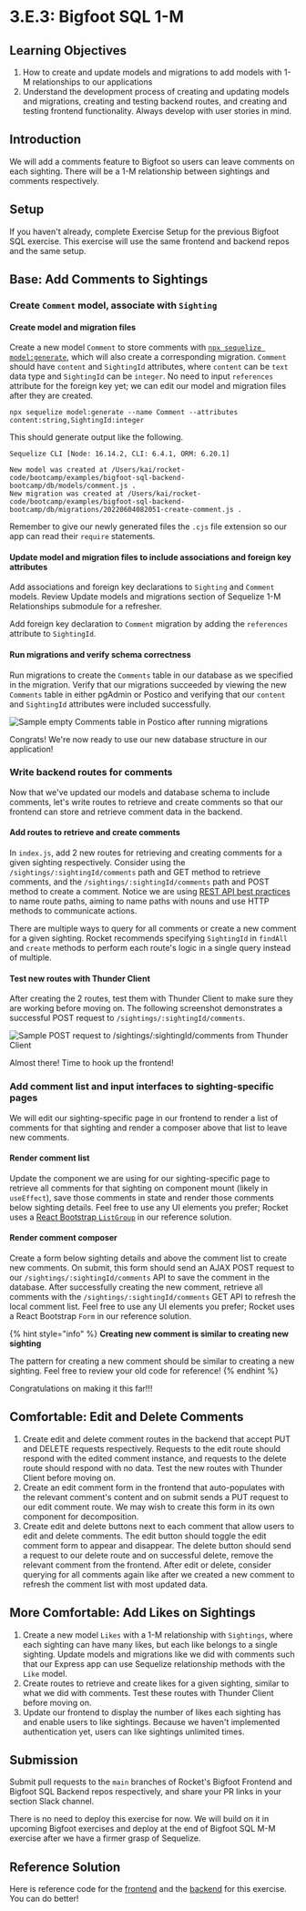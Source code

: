 # 3.E.3: Bigfoot SQL 1-M

## Learning Objectives

1. How to create and update models and migrations to add models with 1-M relationships to our applications
2. Understand the development process of creating and updating models and migrations, creating and testing backend routes, and creating and testing frontend functionality. Always develop with user stories in mind.

## Introduction

We will add a comments feature to Bigfoot so users can leave comments on each sighting. There will be a 1-M relationship between sightings and comments respectively.

## Setup

If you haven't already, complete Exercise Setup for the previous Bigfoot SQL exercise. This exercise will use the same frontend and backend repos and the same setup.

## Base: Add Comments to Sightings

### Create `Comment` model, associate with `Sighting`

#### Create model and migration files

Create a new model `Comment` to store comments with [`npx sequelize model:generate`](https://sequelize.org/docs/v6/other-topics/migrations/#creating-the-first-model-and-migration), which will also create a corresponding migration. `Comment` should have `content` and `SightingId` attributes, where `content` can be `text` data type and `SightingId` can be `integer`. No need to input `references` attribute for the foreign key yet; we can edit our model and migration files after they are created.

```
npx sequelize model:generate --name Comment --attributes content:string,SightingId:integer
```

This should generate output like the following.

```
Sequelize CLI [Node: 16.14.2, CLI: 6.4.1, ORM: 6.20.1]

New model was created at /Users/kai/rocket-code/bootcamp/examples/bigfoot-sql-backend-bootcamp/db/models/comment.js .
New migration was created at /Users/kai/rocket-code/bootcamp/examples/bigfoot-sql-backend-bootcamp/db/migrations/20220604082051-create-comment.js .
```

Remember to give our newly generated files the `.cjs` file extension so our app can read their `require` statements.

#### Update model and migration files to include associations and foreign key attributes

Add associations and foreign key declarations to `Sighting` and `Comment` models. Review Update models and migrations section of Sequelize 1-M Relationships submodule for a refresher.

Add foreign key declaration to `Comment` migration by adding the `references` attribute to `SightingId`.

#### Run migrations and verify schema correctness

Run migrations to create the `Comments` table in our database as we specified in the migration. Verify that our migrations succeeded by viewing the new `Comments` table in either pgAdmin or Postico and verifying that our `content` and `SightingId` attributes were included successfully.

![Sample empty Comments table in Postico after running migrations](<../../.gitbook/assets/3.E.3 - Bigfoot SQL 1-M - Postico.png>)

Congrats! We're now ready to use our new database structure in our application!

### Write backend routes for comments

Now that we've updated our models and database schema to include comments, let's write routes to retrieve and create comments so that our frontend can store and retrieve comment data in the backend.

#### Add routes to retrieve and create comments

In `index.js`, add 2 new routes for retrieving and creating comments for a given sighting respectively. Consider using the `/sightings/:sightingId/comments` path and GET method to retrieve comments, and the `/sightings/:sightingId/comments` path and POST method to create a comment. Notice we are using [REST API best practices](https://stackoverflow.blog/2020/03/02/best-practices-for-rest-api-design/#h-use-nouns-instead-of-verbs-in-endpoint-paths) to name route paths, aiming to name paths with nouns and use HTTP methods to communicate actions.&#x20;

There are multiple ways to query for all comments or create a new comment for a given sighting. Rocket recommends specifying `SightingId` in `findAll` and `create` methods to perform each route's logic in a single query instead of multiple.

#### Test new routes with Thunder Client

After creating the 2 routes, test them with Thunder Client to make sure they are working before moving on. The following screenshot demonstrates a successful POST request to `/sightings/:sightingId/comments`.

![Sample POST request to /sightings/:sightingId/comments from Thunder Client](<../../.gitbook/assets/3.E.3 - Bigfoot SQL 1-M - Thunder Client.png>)

Almost there! Time to hook up the frontend!

### Add comment list and input interfaces to sighting-specific pages

We will edit our sighting-specific page in our frontend to render a list of comments for that sighting and render a composer above that list to leave new comments.

#### Render comment list

Update the component we are using for our sighting-specific page to retrieve all comments for that sighting on component mount (likely in `useEffect`), save those comments in state and render those comments below sighting details. Feel free to use any UI elements you prefer; Rocket uses a [React Bootstrap `ListGroup`](https://react-bootstrap.github.io/components/list-group/) in our reference solution.

#### Render comment composer

Create a form below sighting details and above the comment list to create new comments. On submit, this form should send an AJAX POST request to our `/sightings/:sightingId/comments` API to save the comment in the database. After successfully creating the new comment, retrieve all comments with the `/sightings/:sightingId/comments` GET API to refresh the local comment list. Feel free to use any UI elements you prefer; Rocket uses a React Bootstrap `Form` in our reference solution.

{% hint style="info" %}
**Creating new comment is similar to creating new sighting**

The pattern for creating a new comment should be similar to creating a new sighting. Feel free to review your old code for reference!
{% endhint %}

Congratulations on making it this far!!!

## Comfortable: Edit and Delete Comments

1. Create edit and delete comment routes in the backend that accept PUT and DELETE requests respectively. Requests to the edit route should respond with the edited comment instance, and requests to the delete route should respond with no data. Test the new routes with Thunder Client before moving on.
2. Create an edit comment form in the frontend that auto-populates with the relevant comment's content and on submit sends a PUT request to our edit comment route. We may wish to create this form in its own component for decomposition.
3. Create edit and delete buttons next to each comment that allow users to edit and delete comments. The edit button should toggle the edit comment form to appear and disappear. The delete button should send a request to our delete route and on successful delete, remove the relevant comment from the frontend. After edit or delete, consider querying for all comments again like after we created a new comment to refresh the comment list with most updated data.

## More Comfortable: Add Likes on Sightings

1. Create a new model `Likes` with a 1-M relationship with `Sightings`, where each sighting can have many likes, but each like belongs to a single sighting. Update models and migrations like we did with comments such that our Express app can use Sequelize relationship methods with the `Like` model.
2. Create routes to retrieve and create likes for a given sighting, similar to what we did with comments. Test these routes with Thunder Client before moving on.
3. Update our frontend to display the number of likes each sighting has and enable users to like sightings. Because we haven't implemented authentication yet, users can like sightings unlimited times.

## Submission

Submit pull requests to the `main` branches of Rocket's Bigfoot Frontend and Bigfoot SQL Backend repos respectively, and share your PR links in your section Slack channel.

There is no need to deploy this exercise for now. We will build on it in upcoming Bigfoot exercises and deploy at the end of Bigfoot SQL M-M exercise after we have a firmer grasp of Sequelize.

## Reference Solution

Here is reference code for the [frontend](https://github.com/rocketacademy/bigfoot-frontend-bootcamp/compare/solution-sql-base...solution-sql-1-m-base?expand=1) and the [backend](https://github.com/rocketacademy/bigfoot-sql-backend-bootcamp/compare/solution-sql-base...solution-sql-1-m-base?expand=1) for this exercise. You can do better!

